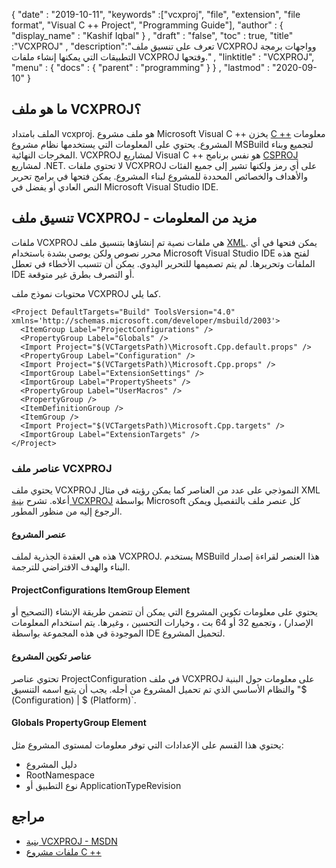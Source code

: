 {
  "date" : "2019-10-11",
  "keywords" :["vcxproj", "file", "extension", "file format", "Visual C ++ Project", "Programming Guide"],
  "author" : {
    "display_name" : "Kashif Iqbal"
} ,
  "draft" : "false",
  "toc" : true,
  "title" :"VCXPROJ" ,
  "description":"تعرف على تنسيق ملف VCXPROJ وواجهات برمجة التطبيقات التي يمكنها إنشاء ملفات VCXPROJ وفتحها." ,
  "linktitle" : "VCXPROJ",
  "menu" : {
    "docs" : {
      "parent" : "programming"
}
} ,
  "lastmod" : "2020-09-10"
}

## ما هو ملف VCXPROJ؟

الملف بامتداد vcxproj. هو ملف مشروع Microsoft Visual C ++ يخزن [C ++](/ar/programming/cpp/) معلومات المشروع. يحتوي على المعلومات التي يستخدمها نظام مشروع MSBuild لتجميع وبناء المخرجات النهائية. VCXPROJ لمشاريع Visual C ++ هو نفس برنامج [CSPROJ](/ar/programming/csproj/) لمشاريع .NET. لا تحتوي ملفات VCXPROJ على أي رمز ولكنها تشير إلى جميع الفئات والأهداف والخصائص المحددة للمشروع لبناء المشروع. يمكن فتحها في برامج تحرير النص العادي أو يفضل في Microsoft Visual Studio IDE.


## تنسيق ملف VCXPROJ - مزيد من المعلومات

ملفات VCXPROJ هي ملفات نصية تم إنشاؤها بتنسيق ملف [XML](/ar/web/xml/). يمكن فتحها في أي محرر نصوص ولكن يوصى بشدة باستخدام Microsoft Visual Studio IDE لفتح هذه الملفات وتحريرها. لم يتم تصميمها للتحرير اليدوي. يمكن أن تتسبب الأخطاء في تعطل IDE أو التصرف بطرق غير متوقعة.

محتويات نموذج ملف VCXPROJ كما يلي.

```
<Project DefaultTargets="Build" ToolsVersion="4.0" xmlns='http://schemas.microsoft.com/developer/msbuild/2003'>
  <ItemGroup Label="ProjectConfigurations" />
  <PropertyGroup Label="Globals" />
  <Import Project="$(VCTargetsPath)\Microsoft.Cpp.default.props" />
  <PropertyGroup Label="Configuration" />
  <Import Project="$(VCTargetsPath)\Microsoft.Cpp.props" />
  <ImportGroup Label="ExtensionSettings" />
  <ImportGroup Label="PropertySheets" />
  <PropertyGroup Label="UserMacros" />
  <PropertyGroup />
  <ItemDefinitionGroup />
  <ItemGroup />
  <Import Project="$(VCTargetsPath)\Microsoft.Cpp.targets" />
  <ImportGroup Label="ExtensionTargets" />
</Project>
```
### عناصر ملف VCXPROJ

يحتوي ملف VCXPROJ النموذجي على عدد من العناصر كما يمكن رؤيته في مثال XML أعلاه. تشرح [بنية VCXPROJ](https://docs.microsoft.com/en-us/cpp/build/reference/vcxproj-file-structure؟view=msvc-160) بواسطة Microsoft كل عنصر ملف بالتفصيل ويمكن الرجوع إليه من منظور المطور.

#### عنصر المشروع

هذه هي العقدة الجذرية لملف VCXPROJ. يستخدم MSBuild هذا العنصر لقراءة إصدار البناء والهدف الافتراضي للترجمة.

#### ProjectConfigurations ItemGroup Element

يحتوي على معلومات تكوين المشروع التي يمكن أن تتضمن طريقة الإنشاء (التصحيح أو الإصدار) ، وتجميع 32 أو 64 بت ، وخيارات التحسين ، وغيرها. يتم استخدام المعلومات الموجودة في هذه المجموعة بواسطة IDE لتحميل المشروع.

#### عناصر تكوين المشروع

تحتوي عناصر ProjectConfiguration في ملف VCXPROJ على معلومات حول البنية والنظام الأساسي الذي تم تحميل المشروع من أجله. يجب أن يتبع اسمه التنسيق "$ (Configuration) | $ (Platform)`.

#### Globals PropertyGroup Element

يحتوي هذا القسم على الإعدادات التي توفر معلومات لمستوى المشروع مثل:

* دليل المشروع
* RootNamespace
* نوع التطبيق أو ApplicationTypeRevision


## مراجع

* [بنية VCXPROJ - MSDN](https://docs.microsoft.com/en-us/cpp/build/reference/vcxproj-file-structure؟view=msvc-160)
* [ملفات مشروع C ++](https://docs.microsoft.com/en-us/cpp/build/reference/project-files؟view=msvc-160)

